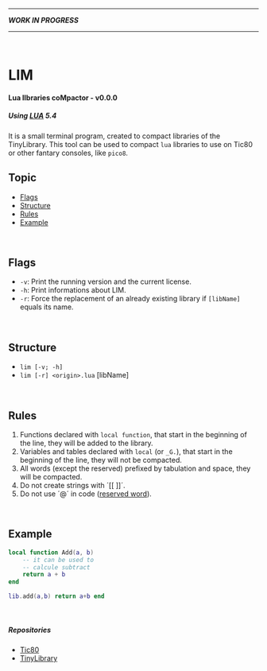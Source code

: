 <br>

---

__*WORK IN PROGRESS*__

---

<br>

# LIM
#### Lua lIbraries coMpactor - v0.0.0
##### Using [LUA](https://github.com/lua/lua "LUA Repository") **5.4**
It is a small terminal program, created to compact libraries of the TinyLibrary.
This tool can be used to compact `lua` libraries to use on Tic80 or other fantary consoles, like `pico8`.

## Topic
* [Flags](#flags)
* [Structure](#structure)
* [Rules](#rules)
* [Example](#example)

<br>

## Flags
* `-v`: Print the running version and the current license.
* `-h`: Print informations about LIM. 
* `-r`: Force the replacement of an already existing library if `[libName]` equals its name.

<br>

## Structure
* `lim [-v; -h]`
* `lim [-r] <origin>.lua` [libName]

<br>

## Rules

1. Functions declared with `local function`, that start in the beginning of the line, they will be added to the library.
2. Variables and tables declared with `local` (or `_G.`), that start in the beginning of the line, they will not be compacted.
3. All words (except the reserved) prefixed by tabulation and space, they will be compacted.
4. Do not create strings with ´[[ ]]´.
5. Do not use ´@´ in code ([reserved word](https://github.com/duckafire/LIM/tree/main/RESERVED_WORDS.txt "All reserved words of the LIM")).

<br>

## Example
``` lua
local function Add(a, b)
    -- it can be used to
    -- calcule subtract
    return a + b
end
```

``` lua
lib.add(a,b) return a+b end
```

<br>

##### Repositories
* [Tic80](https://github.com/nesbox/TIC-80)
* [TinyLibrary](https://github.com/duckafire/TIN)

<br>
